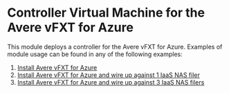 # Controller Virtual Machine for the Avere vFXT for Azure 

This module deploys a controller for the Avere vFXT for Azure.  Examples of module usage can be found in any of the following examples:

1. [Install Avere vFXT for Azure](../../examples/vfxt/no-filers)
2. [Install Avere vFXT for Azure and wire up against 1 IaaS NAS filer](../../examples/vfxt/1-filer)
3. [Install Avere vFXT for Azure and wire up against 3 IaaS NAS filers](../../examples/vfxt/3-filers)
